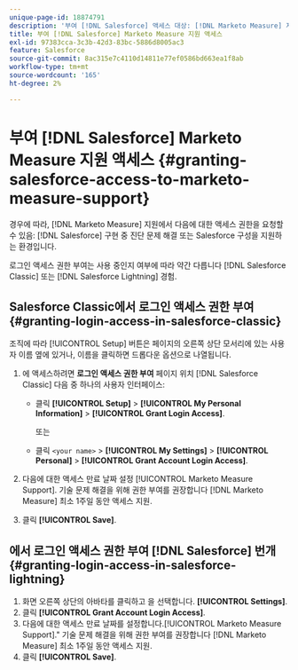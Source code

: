 ```yaml
---
unique-page-id: 18874791
description: '부여 [!DNL Salesforce] 액세스 대상: [!DNL Marketo Measure] 지원 - [!DNL Marketo Measure] - 제품 설명서'
title: 부여 [!DNL Salesforce] Marketo Measure 지원 액세스
exl-id: 97383cca-3c3b-42d3-83bc-5886d8005ac3
feature: Salesforce
source-git-commit: 8ac315e7c4110d14811e77ef0586bd663ea1f8ab
workflow-type: tm+mt
source-wordcount: '165'
ht-degree: 2%

---
```


# 부여 [!DNL Salesforce] Marketo Measure 지원 액세스 {#granting-salesforce-access-to-marketo-measure-support}

경우에 따라, [!DNL Marketo Measure] 지원에서 다음에 대한 액세스 권한을 요청할 수 있음: [!DNL Salesforce] 구현 중 진단 문제 해결 또는 Salesforce 구성을 지원하는 환경입니다.

로그인 액세스 권한 부여는 사용 중인지 여부에 따라 약간 다릅니다 [!DNL Salesforce Classic] 또는 [!DNL Salesforce Lightning] 경험.

## Salesforce Classic에서 로그인 액세스 권한 부여 {#granting-login-access-in-salesforce-classic}

조직에 따라 [!UICONTROL Setup] 버튼은 페이지의 오른쪽 상단 모서리에 있는 사용자 이름 옆에 있거나, 이름을 클릭하면 드롭다운 옵션으로 나열됩니다.

1. 에 액세스하려면 **로그인 액세스 권한 부여** 페이지 위치 [!DNL Salesforce Classic] 다음 중 하나의 사용자 인터페이스:

   * 클릭 **[!UICONTROL Setup]** > **[!UICONTROL My Personal Information]** > **[!UICONTROL Grant Login Access]**.

     또는

   * 클릭 `<your name>` > **[!UICONTROL My Settings]** > **[!UICONTROL Personal]** > **[!UICONTROL Grant Account Login Access]**.

1. 다음에 대한 액세스 만료 날짜 설정 [!UICONTROL Marketo Measure Support]. 기술 문제 해결을 위해 권한 부여를 권장합니다 [!DNL Marketo Measure] 최소 1주일 동안 액세스 지원.
1. 클릭 **[!UICONTROL Save]**.

## 에서 로그인 액세스 권한 부여 [!DNL Salesforce] 번개 {#granting-login-access-in-salesforce-lightning}

1. 화면 오른쪽 상단의 아바타를 클릭하고 을 선택합니다. **[!UICONTROL Settings]**.
1. 클릭 **[!UICONTROL Grant Account Login Access]**.
1. 다음에 대한 액세스 만료 날짜를 설정합니다.[!UICONTROL Marketo Measure Support].&quot; 기술 문제 해결을 위해 권한 부여를 권장합니다 [!DNL Marketo Measure] 최소 1주일 동안 액세스 지원.
1. 클릭 **[!UICONTROL Save]**.
